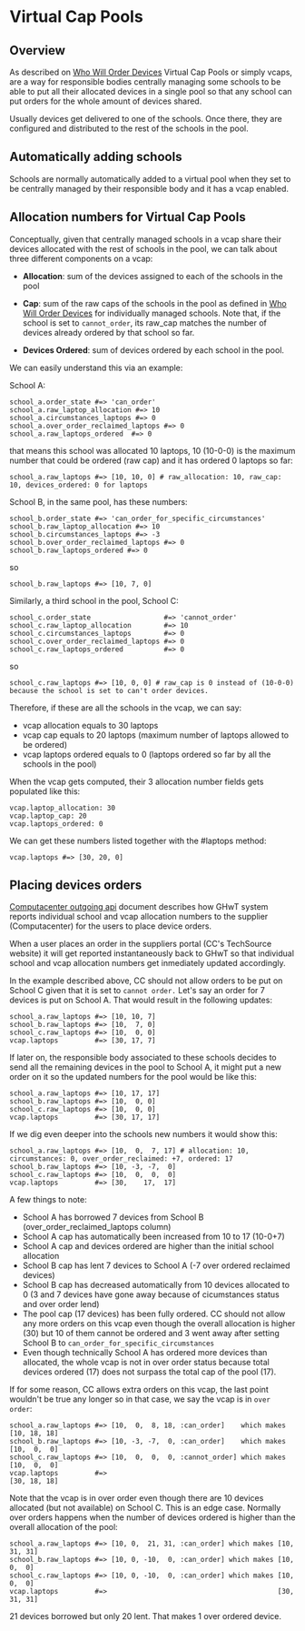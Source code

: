 # Virtual Cap Pools

## Overview

As described on [Who Will Order Devices](./who_will_order_devices.md) Virtual Cap Pools or simply vcaps, are a way for responsible bodies centrally managing some schools to be able to put all their allocated devices in a single pool so that any school can put orders for the whole amount of devices shared.

Usually devices get delivered to one of the schools. Once there, they are configured and distributed to the rest of the schools in the pool.


## Automatically adding schools

Schools are normally automatically added to a virtual pool when they set to be centrally managed by their responsible body and it has a vcap enabled.


## Allocation numbers for Virtual Cap Pools

Conceptually, given that centrally managed schools in a vcap share their devices allocated with the rest of schools in the pool, we can talk about three different components on a vcap:

- **Allocation**: sum of the devices assigned to each of the schools in the pool
  
- **Cap**: sum of the raw caps of the schools in the pool as defined in [Who Will Order Devices](./who_will_order_devices.md) for individually managed schools. Note that, if the school is set to `cannot_order`, its raw_cap matches the number of devices already ordered by that school so far.
  
- **Devices Ordered**: sum of devices ordered by each school in the pool.
  
We can easily understand this via an example:

School A:
```
school_a.order_state #=> 'can_order'
school_a.raw_laptop_allocation #=> 10
school_a.circumstances_laptops #=> 0
school_a.over_order_reclaimed_laptops #=> 0
school_a.raw_laptops_ordered  #=> 0
```

that means this school was allocated 10 laptops, 10 (10-0-0) is the maximum number that could be ordered (raw cap) and it has ordered 0 laptops so far:
```
school_a.raw_laptops #=> [10, 10, 0] # raw_allocation: 10, raw_cap: 10, devices_ordered: 0 for laptops
```

School B, in the same pool, has these numbers:
```
school_b.order_state #=> 'can_order_for_specific_circumstances'
school_b.raw_laptop_allocation #=> 10
school_b.circumstances_laptops #=> -3
school_b.over_order_reclaimed_laptops #=> 0
school_b.raw_laptops_ordered #=> 0
```
so 
```
school_b.raw_laptops #=> [10, 7, 0]
```

Similarly, a third school in the pool, School C:
```
school_c.order_state                  #=> 'cannot_order'
school_c.raw_laptop_allocation        #=> 10
school_c.circumstances_laptops        #=> 0
school_c.over_order_reclaimed_laptops #=> 0
school_c.raw_laptops_ordered          #=> 0
```
so
```
school_c.raw_laptops #=> [10, 0, 0] # raw_cap is 0 instead of (10-0-0) because the school is set to can't order devices.
```

Therefore, if these are all the schools in the vcap, we can say:

- vcap allocation equals to 30 laptops
- vcap cap equals to 20 laptops (maximum number of laptops allowed to be ordered)
- vcap laptops ordered equals to 0 (laptops ordered so far by all the schools in the pool)

When the vcap gets computed, their 3 allocation number fields gets populated like this:
```
vcap.laptop_allocation: 30
vcap.laptop_cap: 20
vcap.laptops_ordered: 0
```
We can get these numbers listed together with the #laptops method:
```
vcap.laptops #=> [30, 20, 0]
```


## Placing devices orders
[Computacenter outgoing api](./computacenter_outgoing_api.md) document describes how GHwT system reports individual school and vcap allocation numbers to the supplier (Computacenter) for the users to place device orders.

When a user places an order in the suppliers portal (CC's TechSource website) it will get reported instantaneously back to GHwT so that individual school and vcap allocation numbers get inmediately updated accordingly.

In the example described above, CC should not allow orders to be put on School C given that it is set to `cannot order.` Let's say an order for 7 devices is put on School A. That would result in the following updates:
```
school_a.raw_laptops #=> [10, 10, 7]
school_b.raw_laptops #=> [10,  7, 0]
school_c.raw_laptops #=> [10,  0, 0]
vcap.laptops         #=> [30, 17, 7]
```

If later on, the responsible body associated to these schools decides to send all the remaining devices in the pool to School A, it might put a new order on it so the updated numbers for the pool would be like this:
```
school_a.raw_laptops #=> [10, 17, 17]
school_b.raw_laptops #=> [10,  0, 0]
school_c.raw_laptops #=> [10,  0, 0]
vcap.laptops         #=> [30, 17, 17]
```

If we dig even deeper into the schools new numbers it would show this:
```
school_a.raw_laptops #=> [10,  0,  7, 17] # allocation: 10, circumstances: 0, over_order_reclaimed: +7, ordered: 17
school_b.raw_laptops #=> [10, -3, -7,  0] 
school_c.raw_laptops #=> [10,  0,  0,  0]
vcap.laptops         #=> [30,    17,  17]
```

A few things to note:
- School A has borrowed 7 devices from School B (over_order_reclaimed_laptops column)
- School A cap has automatically been increased from 10 to 17 (10-0+7)
- School A cap and devices ordered are higher than the initial school allocation
- School B cap has lent 7 devices to School A (-7 over ordered reclaimed devices)
- School B cap has decreased automatically from 10 devices allocated to 0 (3 and 7 devices have gone away because of cicumstances status and over order lend)
- The pool cap (17 devices) has been fully ordered. CC should not allow any more orders on this vcap even though the overall allocation is higher (30) but 10 of them cannot be ordered and 3 went away after setting School B to `can_order_for_specific_circumstances`
- Even though technically School A has ordered more devices than allocated, the whole vcap is not in over order status because total devices ordered (17) does not surpass the total cap of the pool (17).

If for some reason, CC allows extra orders on this vcap, the last point wouldn't be true any longer so in that case, we say the vcap is in `over order`:
```
school_a.raw_laptops #=> [10,  0,  8, 18, :can_order]    which makes [10, 18, 18]
school_b.raw_laptops #=> [10, -3, -7,  0, :can_order]    which makes [10,  0,  0]
school_c.raw_laptops #=> [10,  0,  0,  0, :cannot_order] which makes [10,  0,  0]
vcap.laptops         #=>                                             [30, 18, 18]
```

Note that the vcap is in over order even though there are 10 devices allocated (but not available) on School C.
This is an edge case. Normally over orders happens when the number of devices ordered is higher than the overall allocation of the pool:
```
school_a.raw_laptops #=> [10, 0,  21, 31, :can_order] which makes [10, 31, 31]
school_b.raw_laptops #=> [10, 0, -10,  0, :can_order] which makes [10,  0,  0]
school_c.raw_laptops #=> [10, 0, -10,  0, :can_order] which makes [10,  0,  0]
vcap.laptops         #=>                                          [30, 31, 31] 
```
21 devices borrowed but only 20 lent. That makes 1 over ordered device.
